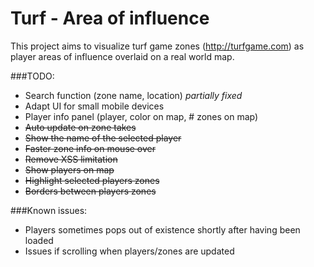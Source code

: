Turf - Area of influence
============

This project aims to visualize turf game zones (http://turfgame.com) as player
areas of influence overlaid on a real world map.


###TODO:
- Search function (zone name, location)  _partially fixed_
- Adapt UI for small mobile devices
- Player info panel (player, color on map, # zones on map)
- ~~Auto update on zone takes~~
- ~~Show the name of the selected player~~
- ~~Faster zone info on mouse over~~
- ~~Remove XSS limitation~~
- ~~Show players on map~~
- ~~Highlight selected players zones~~
- ~~Borders between players zones~~

###Known issues:
- Players sometimes pops out of existence shortly after having been loaded
- Issues if scrolling when players/zones are updated
